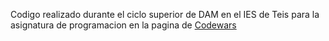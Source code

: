 Codigo realizado durante el ciclo superior de DAM en el IES de Teis para la asignatura de programacion en la pagina de [Codewars](https://www.codewars.com/dashboard)
